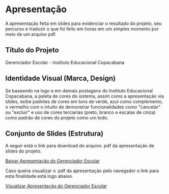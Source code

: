 # Apresentação

A apresentação feita em slides para evidenciar o resultado do projeto, seu percurso e traduzir o que foi feito em horas em um simples momento por meio de um arquivo pdf.


## Título do Projeto

Gerenciador Escolar - Instituto Educacional Copacabana
## Identidade Visual (Marca, Design)
Se baseando na logo e em demais postagens do Instituto Educacional Copacabana, a paleta de cores do sistema, assim como a apresentação via slides, exibe padrões de cores em tons de verde, azul como complemento, o vermelho com o intuito de demonstrar funcionalidades como "cancelar" ou "excluir" e uso de cores terciarias (preto, branco e escalas de cinza) como padrão de cores do projeto como um todo.

## Conjunto de Slides (Estrutura)

A seguir está o link para download do arquivo .pdf da apresentação de slides do projeto.

[Baixar Apresentação do Gerenciador Escolar](link-para-o-arquivo.pdf)

Caso queira visualizar o .pdf da apresentação pelo navegador o link para esta finalidade está logo abaixo.

[Visualizar Apresentação do Gerenciador Escolar](link-para-o-arquivo.pdf)
